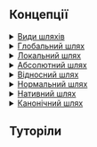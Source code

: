 ## Концепції

<details>
  <summary><a href="./concept/Path.md">
      Види шляхів
  </a></summary>
    <code>Шлях</code> - набір символів, що показує розташування файлу або каталогу в файловій системі.
</details>

<details>
  <summary><a href="./concept/Path.md#глобальний-та-локальний-шлях">
      Глобальний шлях
  </a></summary>
  Це абсолютний або відносний шлях до файлу чи директорії, який обов'язково містить на початку назву протоколу.
</details>

<details>
  <summary><a href="./concept/Path.md#глобальний-та-локальний-шлях">
      Локальний шлях
  </a></summary>
  Це абсолютний або відносний шлях до файлу чи директорії, що не містить назви протоколу.
</details>

<details>
  <summary><a href="./concept/Path.md#абсолютний-шлях">
      Абсолютний шлях
  </a></summary>
  Це шлях, який починається із кореневої директорії.
</details>

<details>
  <summary><a href="./concept/Path.md#відносний-шлях">
      Відносний шлях
  </a></summary>
  Це шлях, який визначає місце розташування файлу чи директорії відносно іншого файла.
</details>

<details>
  <summary><a href="./concept/Path.md#нормальний-шлях">
      Нормальний шлях
  </a></summary>
  Це шлях, який має нормалізований (стандартизований) вигляд.
</details>

<details>
  <summary><a href="./concept/Path.md#нативний-шлях">
      Нативний шлях
  </a></summary>
  Це шлях, яким має вигляд, характерний для конкретної операційної системи.
</details>

<details>
  <summary><a href="./concept/Path.md#канонічний-шлях">
      Канонічний шлях
  </a></summary>
  Це шлях, який заданий у канонічній (стандартизованій) формі.
</details>


## Туторіли

<!-- <details><summary><a href="./tutorial/xxx.md">
      xxx
  </a></summary>
  xxx.
</details> -->
